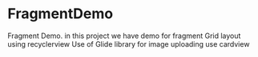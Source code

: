 # FragmentDemo
Fragment Demo.
in this project we have demo for fragment 
Grid layout using recyclerview 
Use of Glide library for image uploading
use cardview 

